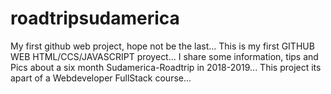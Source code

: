 # roadtripsudamerica
My first github web project, hope not be the last...
This is my first GITHUB WEB HTML/CCS/JAVASCRIPT proyect...
I share some information, tips and Pics about a six month Sudamerica-Roadtrip in 2018-2019... 
This project its apart of a Webdeveloper FullStack course...
